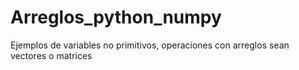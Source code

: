 # Arreglos_python_numpy
Ejemplos de variables no primitivos, operaciones con arreglos sean vectores o matrices
